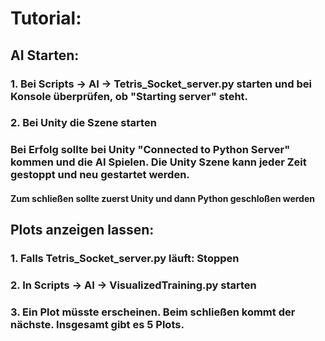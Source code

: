 # Tutorial:

## AI Starten:
### 1. Bei Scripts -> AI -> Tetris_Socket_server.py starten und bei Konsole überprüfen, ob "Starting server" steht.
### 2. Bei Unity die Szene starten
### Bei Erfolg sollte bei Unity "Connected to Python Server" kommen und die AI Spielen. Die Unity Szene kann jeder Zeit gestoppt und neu gestartet werden.
#### Zum schließen sollte zuerst Unity und dann Python geschloßen werden

## Plots anzeigen lassen:
### 1. Falls Tetris_Socket_server.py läuft: Stoppen
### 2. In Scripts -> AI -> VisualizedTraining.py starten
### 3. Ein Plot müsste erscheinen. Beim schließen kommt der nächste. Insgesamt gibt es 5 Plots.

